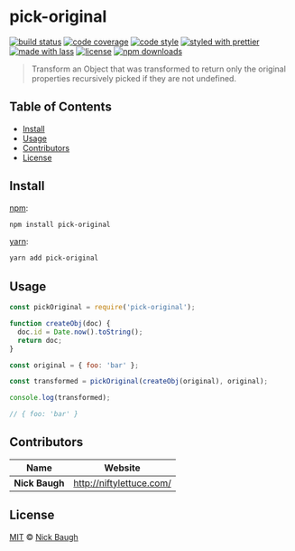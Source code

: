 # pick-original

[![build status](https://img.shields.io/travis/com/ladjs/pick-original.svg)](https://travis-ci.com/ladjs/pick-original)
[![code coverage](https://img.shields.io/codecov/c/github/ladjs/pick-original.svg)](https://codecov.io/gh/ladjs/pick-original)
[![code style](https://img.shields.io/badge/code_style-XO-5ed9c7.svg)](https://github.com/sindresorhus/xo)
[![styled with prettier](https://img.shields.io/badge/styled_with-prettier-ff69b4.svg)](https://github.com/prettier/prettier)
[![made with lass](https://img.shields.io/badge/made_with-lass-95CC28.svg)](https://lass.js.org)
[![license](https://img.shields.io/github/license/ladjs/pick-original.svg)](LICENSE)
[![npm downloads](https://img.shields.io/npm/dt/pick-original.svg)](https://npm.im/pick-original)

> Transform an Object that was transformed to return only the original properties recursively picked if they are not undefined.


## Table of Contents

* [Install](#install)
* [Usage](#usage)
* [Contributors](#contributors)
* [License](#license)


## Install

[npm][]:

```sh
npm install pick-original
```

[yarn][]:

```sh
yarn add pick-original
```


## Usage

```js
const pickOriginal = require('pick-original');

function createObj(doc) {
  doc.id = Date.now().toString();
  return doc;
}

const original = { foo: 'bar' };

const transformed = pickOriginal(createObj(original), original);

console.log(transformed);

// { foo: 'bar' }
```


## Contributors

| Name           | Website                    |
| -------------- | -------------------------- |
| **Nick Baugh** | <http://niftylettuce.com/> |


## License

[MIT](LICENSE) © [Nick Baugh](http://niftylettuce.com/)


## 

[npm]: https://www.npmjs.com/

[yarn]: https://yarnpkg.com/
